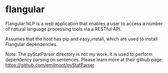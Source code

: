 # flangular

Flangular NLP is a web application that enables a user to access a number of natural language processing tools via a RESTful API. 

Assumes that the host has pip and easy_install, which are used to install Flangular dependencies.

Note: 
The pyStatParser directory is not my work. It is used to perform dependency parsing on sentences.  Please learn more at their github page: https://github.com/emilmont/pyStatParser 
